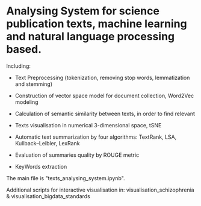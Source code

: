 # Analysing System for science publication texts, machine learning and natural language processing based.

Including:

- Text Preprocessing (tokenization, removing stop words, lemmatization and stemming)

- Construction of vector space model for document collection, Word2Vec modeling

- Calculation of semantic similarity between texts, in order to find relevant

- Texts visualisation in numerical 3-dimensional space, tSNE

- Automatic text summarization by four algorithms: TextRank, LSA, Kullback–Leibler, LexRank

- Evaluation of summaries quality by ROUGE metric

- KeyWords extraction


The main file is "texts_analysing_system.ipynb".

Additional scripts for interactive visualisation in: visualisation_schizophrenia & visualisation_bigdata_standards
